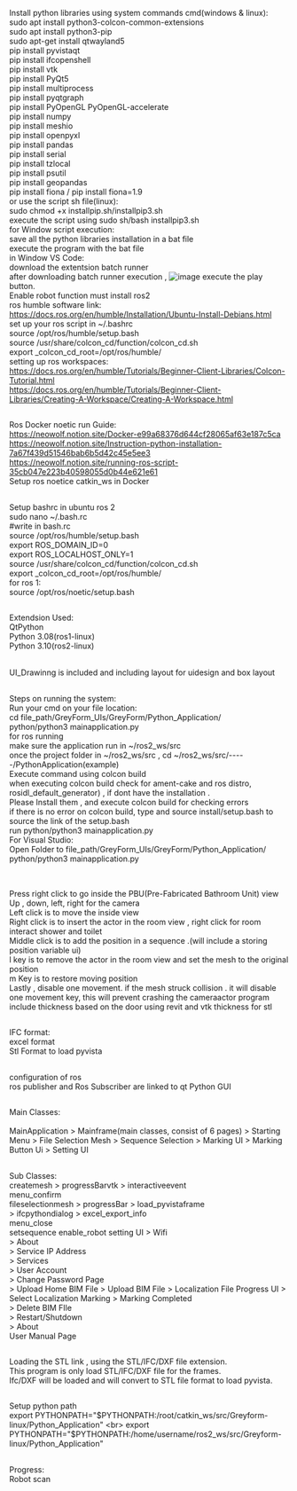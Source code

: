 Install python libraries using system commands cmd(windows & linux):<br>
sudo apt install python3-colcon-common-extensions <br>
sudo apt install python3-pip <br>
sudo apt-get install qtwayland5 <br>
pip install pyvistaqt <br>
pip install ifcopenshell <br>
pip install vtk <br>
pip install PyQt5 <br>
pip install multiprocess <br>
pip install pyqtgraph <br>
pip install PyOpenGL PyOpenGL-accelerate <br>
pip install numpy <br>
pip install meshio <br>
pip install openpyxl <br>
pip install pandas <br>
pip install serial <br>
pip install tzlocal <br>
pip install psutil <br>
pip install geopandas <br>
pip install fiona / pip install fiona=1.9 <br>
or use the script sh file(linux): <br>
sudo chmod +x installpip.sh/installpip3.sh <br>
execute the script using sudo sh/bash installpip3.sh <br>
for Window script execution: <br>
save all the python libraries installation in a bat file <br>
execute the program with the bat file <br>
in Window VS Code: <br>
download the extentsion batch runner <br>
after downloading batch runner execution , ![image](https://github.com/user-attachments/assets/92b1a1da-7755-46cd-9e20-4acc39829f64) execute the play button.<br>
Enable robot function must install ros2 <br>
ros humble software link:<br>
https://docs.ros.org/en/humble/Installation/Ubuntu-Install-Debians.html <br>
set up your ros script in ~/.bashrc <br>
source /opt/ros/humble/setup.bash <br>
source /usr/share/colcon_cd/function/colcon_cd.sh <br>
export _colcon_cd_root=/opt/ros/humble/ <br>
setting up ros workspaces: <br>
https://docs.ros.org/en/humble/Tutorials/Beginner-Client-Libraries/Colcon-Tutorial.html <br>
https://docs.ros.org/en/humble/Tutorials/Beginner-Client-Libraries/Creating-A-Workspace/Creating-A-Workspace.html<br>

##
Ros Docker noetic run Guide:<br>
https://neowolf.notion.site/Docker-e99a68376d644cf28065af63e187c5ca <br>
https://neowolf.notion.site/Instruction-python-installation-7a67f439d51546bab6b5d42c45e5ee3<br>
https://neowolf.notion.site/running-ros-script-35cb047e223b40598055d0b44e621e61<br>
Setup ros noetice catkin_ws in Docker<br>

##
Setup bashrc in ubuntu ros 2 <br>
sudo nano ~/.bash.rc <br>
#write in bash.rc <br>
source /opt/ros/humble/setup.bash <br>
export ROS_DOMAIN_ID=0 <br>
export ROS_LOCALHOST_ONLY=1 <br>
source /usr/share/colcon_cd/function/colcon_cd.sh <br>
export _colcon_cd_root=/opt/ros/humble/ <br>
for ros 1: <br>
source /opt/ros/noetic/setup.bash <br>

##
Extendsion Used:<br>
QtPython <br>
Python 3.08(ros1-linux) <br> 
Python 3.10(ros2-linux) <br><br>

UI_Drawinng is included and including layout for uidesign and box layout <br>

##
Steps on running the system:<br>
Run your cmd on your file location:<br>
cd file_path/GreyForm_UIs/GreyForm/Python_Application/<br>
python/python3 mainapplication.py<br>
for ros running<br>
make sure the application run in ~/ros2_ws/src<br>
once the project folder in ~/ros2_ws/src , cd ~/ros2_ws/src/-----/PythonApplication(example)<br>
Execute command using colcon build <br>
when executing colcon build check for ament-cake and ros distro, rosidl_default_generator) , if dont have the installation . <br>
Please Install them , and execute colcon build for checking errors <br>
if there is no error on colcon build, type and source install/setup.bash to source the link of the setup.bash <br>
run python/python3 mainapplication.py<br>
For Visual Studio: <br>
Open Folder to file_path/GreyForm_UIs/GreyForm/Python_Application/<br>
python/python3 mainapplication.py<br>
<br>

##
Press right click to go inside the PBU(Pre-Fabricated Bathroom Unit) view  <br>
Up , down, left, right for the camera <br>
Left click is to move the inside view <br>
Right click is to insert the actor in the room view , right click for room interact shower and toilet <br>
Middle click is to add the position in a sequence .(will include a storing position variable ui) <br>
l key is to remove the actor in the room view and set the mesh to the original position <br>
m Key is to restore moving position <br>
Lastly , disable one movement. if the mesh struck collision . it will disable one movement key, this will prevent crashing the cameraactor program <br>
include thickness based on the door using revit and vtk thickness for stl <br>

##
IFC format: <br>
excel format <br> 
Stl Format to load pyvista <br>

##
configuration of ros <br>
ros publisher and Ros Subscriber are linked to qt Python GUI<br>

##
Main Classes:<br>                               
MainApplication > Mainframe(main classes, consist of 6 pages) > Starting Menu > File Selection Mesh > Sequence Selection > Marking UI > Marking Button Ui > Setting UI

##
Sub Classes:<br>
createmesh > progressBarvtk > interactiveevent <br>
menu_confirm <br>
fileselectionmesh > progressBar                          > load_pyvistaframe <br>
                  > ifcpythondialog > excel_export_info                      <br>
menu_close <br>
setsequence 
enable_robot
setting UI > Wifi <br>
           > About <br>
           > Service IP Address <br>
           > Services <br>
           > User Account <br> > Change Password Page <br>
                               > Upload Home BIM File > Upload BIM File > Localization File Progress UI > Select Localization Marking > Marking Completed <br>
                                                      > Delete BIM FIle <br>
           > Restart/Shutdown <br>
           > About <br>
User Manual Page <br>

##
Loading the STL link , using the STL/IFC/DXF file extension. <br>
This program is only load STL/IFC/DXF file for the frames. <br>
Ifc/DXF will be loaded and will convert to STL file format to load pyvista. <br>

##
Setup python path <br>
export PYTHONPATH="$PYTHONPATH:/root/catkin_ws/src/Greyform-linux/Python_Application" <br>
export PYTHONPATH="$PYTHONPATH:/home/username/ros2_ws/src/Greyform-linux/Python_Application" <br>


##
Progress: <br>
Robot scan
